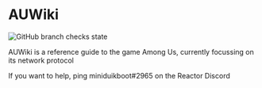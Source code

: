 # AUWiki

![GitHub branch checks state](https://img.shields.io/github/checks-status/auwiki/auwiki/main)

AUWiki is a reference guide to the game Among Us, currently focussing on its network protocol

If you want to help, ping miniduikboot#2965 on the Reactor Discord
